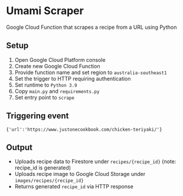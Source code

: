 # Umami Scraper

Google Cloud Function that scrapes a recipe from a URL using Python

## Setup

1. Open Google Cloud Platform console
2. Create new Google Cloud Function
3. Provide function name and set region to `australia-southeast1`
4. Set the trigger to HTTP requiring authentication
5. Set runtime to `Python 3.9`
5. Copy `main.py` and `requirements.py`
6. Set entry point to `scrape`

## Triggering event

`{'url':'https://www.justonecookbook.com/chicken-teriyaki/'}`

## Output

- Uploads recipe data to Firestore under `recipes/{recipe_id}` (note: recipe_id is generated)
- Uploads recipe image to Google Cloud Storage under `images/recipes/{recipe_id}`
- Returns generated `recipe_id` via HTTP response
